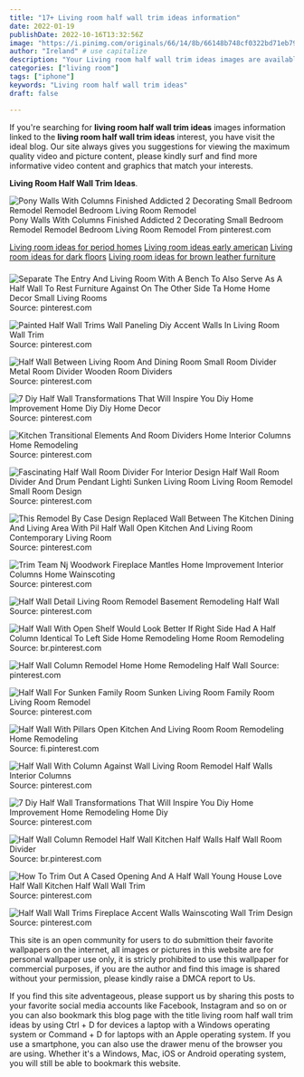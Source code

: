 ```yaml
---
title: "17+ Living room half wall trim ideas information"
date: 2022-01-19
publishDate: 2022-10-16T13:32:56Z
image: "https://i.pinimg.com/originals/66/14/8b/66148b748cf0322bd71eb79b0f15138f.jpg"
author: "Ireland" # use capitalize
description: "Your Living room half wall trim ideas images are available in this site. Living room half wall trim ideas are a topic that is being searched for and liked by netizens today. You can Find and Download the Living room half wall trim ideas files here. Find and Download all royalty-free images."
categories: ["living room"]
tags: ["iphone"]
keywords: "Living room half wall trim ideas"
draft: false

---
```


If you're searching for **living room half wall trim ideas** images information linked to the **living room half wall trim ideas** interest, you have visit the ideal  blog.  Our site always  gives you  suggestions  for viewing  the maximum  quality video and picture  content, please kindly surf and find more informative video content and graphics  that match your interests.

**Living Room Half Wall Trim Ideas**. 

![Pony Walls With Columns Finished Addicted 2 Decorating Small Bedroom Remodel Remodel Bedroom Living Room Remodel](https://i.pinimg.com/564x/16/59/e6/1659e613dfbcbaf1a3c2d3ac1ed85628--pony-wall-with-columns-pony-wall-ideas.jpg "Pony Walls With Columns Finished Addicted 2 Decorating Small Bedroom Remodel Remodel Bedroom Living Room Remodel")
Pony Walls With Columns Finished Addicted 2 Decorating Small Bedroom Remodel Remodel Bedroom Living Room Remodel From pinterest.com

[Living room ideas for period homes](/living-room-ideas-for-period-homes/)
[Living room ideas early american](/living-room-ideas-early-american/)
[Living room ideas for dark floors](/living-room-ideas-for-dark-floors/)
[Living room ideas for brown leather furniture](/living-room-ideas-for-brown-leather-furniture/)



### 

 


![Separate The Entry And Living Room With A Bench To Also Serve As A Half Wall To Rest Furniture Against On The Other Side Ta Home Home Decor Small Living Rooms](https://i.pinimg.com/originals/ea/3a/ec/ea3aeca5225bc0b9acfbc9568982a4ae.jpg "Separate The Entry And Living Room With A Bench To Also Serve As A Half Wall To Rest Furniture Against On The Other Side Ta Home Home Decor Small Living Rooms")
Source: pinterest.com

 

![Painted Half Wall Trims Wall Paneling Diy Accent Walls In Living Room Wall Trim](https://i.pinimg.com/originals/8b/64/11/8b6411031730e791a176ad95c95221ec.jpg "Painted Half Wall Trims Wall Paneling Diy Accent Walls In Living Room Wall Trim")
Source: pinterest.com

 

![Half Wall Between Living Room And Dining Room Small Room Divider Metal Room Divider Wooden Room Dividers](https://i.pinimg.com/originals/8c/88/c3/8c88c31a16df5f426e7c07f763dc6247.jpg "Half Wall Between Living Room And Dining Room Small Room Divider Metal Room Divider Wooden Room Dividers")
Source: pinterest.com

 

![7 Diy Half Wall Transformations That Will Inspire You Diy Home Improvement Home Diy Diy Home Decor](https://i.pinimg.com/originals/c1/03/a8/c103a81b1f3fb5f7959de403fabe2c9f.jpg "7 Diy Half Wall Transformations That Will Inspire You Diy Home Improvement Home Diy Diy Home Decor")
Source: pinterest.com

 

![Kitchen Transitional Elements And Room Dividers Home Interior Columns Home Remodeling](https://i.pinimg.com/originals/2b/c3/40/2bc340cd03dd9f4cae1e50942ac6e700.jpg "Kitchen Transitional Elements And Room Dividers Home Interior Columns Home Remodeling")
Source: pinterest.com

 

![Fascinating Half Wall Room Divider For Interior Design Half Wall Room Divider And Drum Pendant Lighti Sunken Living Room Living Room Remodel Small Room Design](https://i.pinimg.com/originals/3d/a3/d8/3da3d80bf91324803c8915b6dab7c783.jpg "Fascinating Half Wall Room Divider For Interior Design Half Wall Room Divider And Drum Pendant Lighti Sunken Living Room Living Room Remodel Small Room Design")
Source: pinterest.com

 

![This Remodel By Case Design Replaced Wall Between The Kitchen Dining And Living Area With Pil Half Wall Open Kitchen And Living Room Contemporary Living Room](https://i.pinimg.com/736x/a9/4f/7c/a94f7cfe6f5d07da63097916d7e97974--pony-wall-half-walls.jpg "This Remodel By Case Design Replaced Wall Between The Kitchen Dining And Living Area With Pil Half Wall Open Kitchen And Living Room Contemporary Living Room")
Source: pinterest.com

 

![Trim Team Nj Woodwork Fireplace Mantles Home Improvement Interior Columns Home Wainscoting](https://i.pinimg.com/736x/63/e4/d4/63e4d4d2150b4740804b240b4ad1a50e--molding-ideas-half-walls.jpg "Trim Team Nj Woodwork Fireplace Mantles Home Improvement Interior Columns Home Wainscoting")
Source: pinterest.com

 

![Half Wall Detail Living Room Remodel Basement Remodeling Half Wall](https://i.pinimg.com/originals/67/c5/22/67c522e464a1d8386c4adfb4c0ed8449.jpg "Half Wall Detail Living Room Remodel Basement Remodeling Half Wall")
Source: pinterest.com

 

![Half Wall With Open Shelf Would Look Better If Right Side Had A Half Column Identical To Left Side Home Remodeling Home Room Remodeling](https://i.pinimg.com/originals/de/88/ca/de88cad19926e4fa150b2d73d94b1488.jpg "Half Wall With Open Shelf Would Look Better If Right Side Had A Half Column Identical To Left Side Home Remodeling Home Room Remodeling")
Source: br.pinterest.com

 

![Half Wall Column Remodel Home Home Remodeling Half Wall](https://i.pinimg.com/564x/d6/65/9c/d6659c72f0a838fb9c32b6771642a501.jpg "Half Wall Column Remodel Home Home Remodeling Half Wall")
Source: pinterest.com

 

![Half Wall For Sunken Family Room Sunken Living Room Family Room Living Room Remodel](https://i.pinimg.com/736x/da/e5/91/dae5913a27611f9b8871771f2cf7597f.jpg "Half Wall For Sunken Family Room Sunken Living Room Family Room Living Room Remodel")
Source: pinterest.com

 

![Half Wall With Pillars Open Kitchen And Living Room Room Remodeling Home Remodeling](https://i.pinimg.com/originals/02/d7/12/02d712ce7520cf03b3f557b52074cd11.jpg "Half Wall With Pillars Open Kitchen And Living Room Room Remodeling Home Remodeling")
Source: fi.pinterest.com

 

![Half Wall With Column Against Wall Living Room Remodel Half Walls Interior Columns](https://i.pinimg.com/originals/21/37/6b/21376b5ae8c2537ac3926a451c2563eb.jpg "Half Wall With Column Against Wall Living Room Remodel Half Walls Interior Columns")
Source: pinterest.com

 

![7 Diy Half Wall Transformations That Will Inspire You Diy Home Improvement Home Remodeling Home Diy](https://i.pinimg.com/564x/cc/bb/52/ccbb52d7d51ac8c9a69b145e67dde74d--half-walls-resume-templates.jpg "7 Diy Half Wall Transformations That Will Inspire You Diy Home Improvement Home Remodeling Home Diy")
Source: pinterest.com

 

![Half Wall Column Remodel Half Wall Kitchen Half Walls Half Wall Room Divider](https://i.pinimg.com/originals/e6/62/15/e662154e45d81c7116f29e587a8954e4.jpg "Half Wall Column Remodel Half Wall Kitchen Half Walls Half Wall Room Divider")
Source: br.pinterest.com

 

![How To Trim Out A Cased Opening And A Half Wall Young House Love Half Wall Kitchen Half Wall Wall Trim](https://i.pinimg.com/474x/f6/ae/8e/f6ae8e6b877eac0aa74b1f5fff23a16c.jpg "How To Trim Out A Cased Opening And A Half Wall Young House Love Half Wall Kitchen Half Wall Wall Trim")
Source: pinterest.com

 

![Half Wall Wall Trims Fireplace Accent Walls Wainscoting Wall Trim Design](https://i.pinimg.com/originals/66/14/8b/66148b748cf0322bd71eb79b0f15138f.jpg "Half Wall Wall Trims Fireplace Accent Walls Wainscoting Wall Trim Design")
Source: pinterest.com

 

This site is an open community for users to do submittion their favorite wallpapers on the internet, all images or pictures in this website are for personal wallpaper use only, it is stricly prohibited to use this wallpaper for commercial purposes, if you are the author and find this image is shared without your permission, please kindly raise a DMCA report to Us.

If you find this site adventageous, please support us by sharing this posts to your favorite social media accounts like Facebook, Instagram and so on or you can also bookmark this blog page with the title living room half wall trim ideas by using Ctrl + D for devices a laptop with a Windows operating system or Command + D for laptops with an Apple operating system. If you use a smartphone, you can also use the drawer menu of the browser you are using. Whether it's a Windows, Mac, iOS or Android operating system, you will still be able to bookmark this website.
